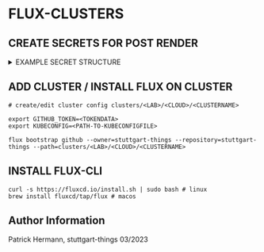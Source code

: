 # FLUX-CLUSTERS

## CREATE SECRETS FOR POST RENDER

<details><summary>EXAMPLE SECRET STRUCTURE</summary>
```
apiVersion: v1
kind: Secret
metadata:
  name: vault
  namespace: flux-system
type: Opaque
stringData:
  VAULT_ADDR: https://vault-vsphere.tiab.labda.sva.de:8200 #example
  VAULT_ROLE_ID: <ROLE_ID>
  VAULT_SECRET_ID: <SECRET_ID>
  VAULT_NAMESPACE: root #example
  VAULT_CA_BUNDLE: <CA_BUNDLE_BASE64>
  VAULT_PKI_PATH: 4sthings.tiab.ssc.sva.de #example
---
apiVersion: v1
kind: Secret
metadata:
  name: msteams
  namespace: flux-system
type: Opaque
stringData:
  address: <MS-TEAMS-CHANNELURL>
```
</details>

## ADD CLUSTER / INSTALL FLUX ON CLUSTER

```
# create/edit cluster config clusters/<LAB>/<CLOUD>/<CLUSTERNAME>

export GITHUB_TOKEN=<TOKENDATA>
export KUBECONFIG=<PATH-TO-KUBECONFIGFILE>

flux bootstrap github --owner=stuttgart-things --repository=stuttgart-things --path=clusters/<LAB>/<CLOUD>/<CLUSTERNAME>
```

## INSTALL FLUX-CLI

```
curl -s https://fluxcd.io/install.sh | sudo bash # linux
brew install fluxcd/tap/flux # macos
```

Author Information
------------------
Patrick Hermann, stuttgart-things 03/2023